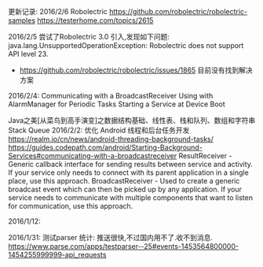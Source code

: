 更新记录:
2016/2/6
Robolectric
https://github.com/robolectric/robolectric-samples
https://testerhome.com/topics/2615

2016/2/5
尝试了Robolectric 3.0 引入,发现如下问题:
java.lang.UnsupportedOperationException: Robolectric does not support API level 23.

* https://github.com/robolectric/robolectric/issues/1865
目前没有找到解决方案


2016/2/4:
Communicating with a BroadcastReceiver
Using with AlarmManager for Periodic Tasks
Starting a Service at Device Boot

Java之美[从菜鸟到高手演变]之数据结构基础、线性表、栈和队列、数组和字符串
Stack Queue
2016/2/2:
优化 Android 线程和后台任务开发
https://realm.io/cn/news/android-threading-background-tasks/
https://guides.codepath.com/android/Starting-Background-Services#communicating-with-a-broadcastreceiver
ResultReceiver - Generic callback interface for sending results between service and activity. If your service only needs to connect with its parent application in a single place, use this approach.
BroadcastReceiver - Used to create a generic broadcast event which can then be picked up by any application. If your service needs to communicate with multiple components that want to listen for communication, use this approach.

2016/1/12:

2016/1/31:
测试parser 统计:
推送很快,不过国内用不了.收不到消息.
https://www.parse.com/apps/testparser--25#events-1453564800000-1454255999999-api_requests